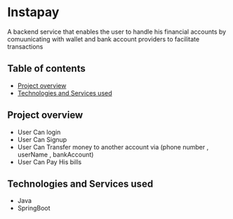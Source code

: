 # Instapay
A backend service that enables the user to handle his financial accounts by comuunicating with wallet and bank account providers to facilitate transactions 


## Table of contents 
- [Project overview](#project-overview)
- [Technologies and Services used](#technologies-and-services-used)
## Project overview
- User Can login
- User Can Signup
- User Can Transfer money to another account via (phone number , userName , bankAccount)
- User Can Pay His bills 
## Technologies and Services used
- Java 
- SpringBoot 

